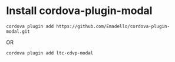 Install cordova-plugin-modal
====================

````
cordova plugin add https://github.com/Emadello/cordova-plugin-modal.git
````

OR

````
cordova plugin add ltc-cdvp-modal
````
